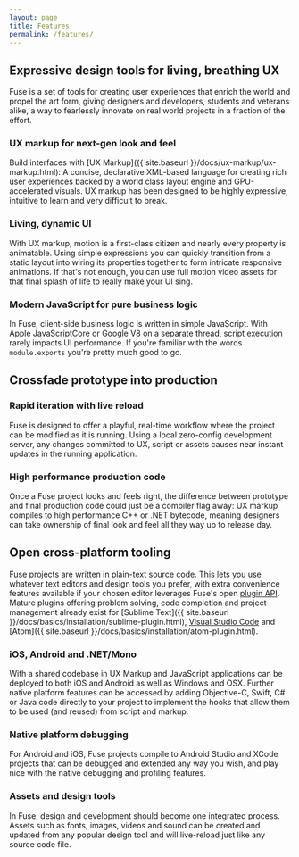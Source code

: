 ```yaml
---
layout: page
title: Features
permalink: /features/
---
```


## Expressive design tools for living, breathing UX

Fuse is a set of tools for creating user experiences that enrich the world and propel the art form, giving designers and developers, students and veterans alike, a way to fearlessly innovate on real world projects in a fraction of the effort.

### UX markup for next-gen look and feel

Build interfaces with [UX Markup]({{ site.baseurl }}/docs/ux-markup/ux-markup.html): A concise, declarative XML-based language for creating rich user experiences backed by a world class layout engine and GPU-accelerated visuals. UX markup has been designed to be highly expressive, intuitive to learn and very difficult to break.

### Living, dynamic UI

With UX markup, motion is a first-class citizen and nearly every property is animatable. Using simple expressions you can quickly transition from a static layout into wiring its properties together to form intricate responsive animations. If that's not enough, you can use full motion video assets for that final splash of life to really make your UI sing.

### Modern JavaScript for pure business logic

In Fuse, client-side business logic is written in simple JavaScript. With Apple JavaScriptCore or Google V8 on a separate thread, script execution rarely impacts UI performance. If you're familiar with the words `module.exports` you're pretty much good to go.

## Crossfade prototype into production

### Rapid iteration with live reload

Fuse is designed to offer a playful, real-time workflow where the project can be modified as it is running. Using a local zero-config development server, any changes committed to UX, script or assets causes near instant updates in the running application.

### High performance production code

Once a Fuse project looks and feels right, the difference between prototype and final production code could just be a compiler flag away: UX markup compiles to high performance C++ or .NET bytecode, meaning designers can take ownership of final look and feel all they way up to release day.

## Open cross-platform tooling

Fuse projects are written in plain-text source code. This lets you use whatever text editors and design tools you prefer, with extra convenience features available if your chosen editor leverages Fuse's open [plugin API](https://fuse-open.github.io/docs/technical-corner/fuse-protocol). Mature plugins offering problem solving, code completion and project management already exist for [Sublime Text]({{ site.baseurl }}/docs/basics/installation/sublime-plugin.html), [Visual Studio Code](https://marketplace.visualstudio.com/items?itemName=iGN97.fuse-vscode) and [Atom]({{ site.baseurl }}/docs/basics/installation/atom-plugin.html).

### iOS, Android and .NET/Mono

With a shared codebase in UX Markup and JavaScript applications can be deployed to both iOS and Android as well as Windows and OSX. Further native platform features can be accessed by adding Objective-C, Swift, C# or Java code directly to your project to implement the hooks that allow them to be used (and reused) from script and markup.

### Native platform debugging

For Android and iOS, Fuse projects compile to Android Studio and XCode projects that can be debugged and extended any way you wish, and play nice with the native debugging and profiling features.

### Assets and design tools

In Fuse, design and development should become one integrated process. Assets such as fonts, images, videos and sound can be created and updated from any popular design tool and will live-reload just like any source code file.

